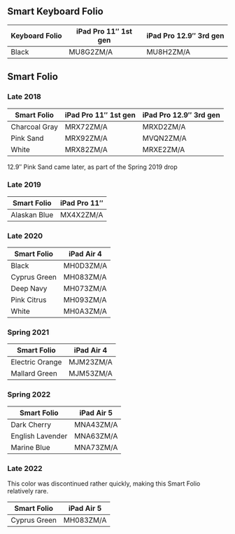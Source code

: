 ## Smart Keyboard Folio

| Keyboard Folio | iPad Pro 11″ 1st gen | iPad Pro 12.9″ 3rd gen |
| -------------- | -------------------- | ---------------------- |
| Black          | MU8G2ZM/A            | MU8H2ZM/A              |

## Smart Folio

### Late 2018

| Smart Folio   | iPad Pro 11″ 1st gen | iPad Pro 12.9″ 3rd gen |
| ------------- | -------------------- | ---------------------- |
| Charcoal Gray | MRX72ZM/A            | MRXD2ZM/A              |
| Pink Sand     | MRX92ZM/A            | MVQN2ZM/A              |
| White         | MRX82ZM/A            | MRXE2ZM/A              |

12.9″ Pink Sand came later, as part of the Spring 2019 drop

### Late 2019

| Smart Folio  | iPad Pro 11″ |
| ------------ | ------------ |
| Alaskan Blue | MX4X2ZM/A    |

### Late 2020

| Smart Folio  | iPad Air 4 |
| ------------ | ---------- |
| Black        | MH0D3ZM/A  |
| Cyprus Green | MH083ZM/A  |
| Deep Navy    | MH073ZM/A  |
| Pink Citrus  | MH093ZM/A  |
| White        | MH0A3ZM/A  |

### Spring 2021

| Smart Folio     | iPad Air 4 |
| --------------- | ---------- |
| Electric Orange | MJM23ZM/A  |
| Mallard Green   | MJM53ZM/A  |

### Spring 2022

| Smart Folio      | iPad Air 5 |
| ---------------- | ---------- |
| Dark Cherry      | MNA43ZM/A  |
| English Lavender | MNA63ZM/A  |
| Marine Blue      | MNA73ZM/A  |

### Late 2022

This color was discontinued rather quickly, making this Smart Folio relatively rare.

| Smart Folio  | iPad Air 5 |
| ------------ | ---------- |
| Cyprus Green | MH083ZM/A  |